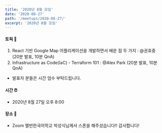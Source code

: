 ```yaml
---
title: '2020년 8월 모임'
date: '2020-08-27'
path: '/meetups/2020-08-27/'
excerpt: '2020년 8월 모임'
---
```


#### 토픽 🚀

1. React 기반 Google Map 어플리케이션을 개발하면서 배운 점 두 가지 : @권효중 (20분 발표, 10분 QnA)
2. Infrastructure as Code(IaC) - Terraform 101 : @Alex Park (20분 발표, 10분 QnA)

* 발표자 분들은 시간 엄수 부탁드립니다.


#### 시간 ⏰

- 2020년 8월 27일 오후 8:00


#### 장소 ‍🚶

- Zoom 멜번한국어학교 박성식님께서 스폰을 해주셨습니다!! 감사합니다!

